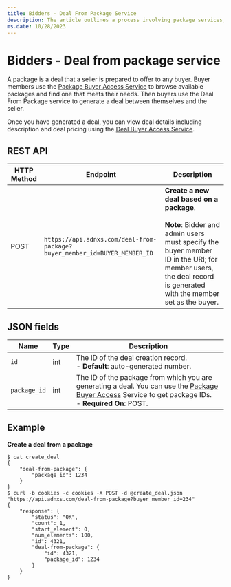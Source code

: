 ```yaml
---
title: Bidders - Deal From Package Service
description: The article outlines a process involving package services, where sellers offer deals (packages) to buyers. Buyers use the Package Buyer Access Service to browse and select a suitable package, then utilize the Deal From Package service to create a deal with the seller.
ms.date: 10/28/2023
---
```


# Bidders - Deal from package service

A package is a deal that a seller is prepared to offer to any buyer. Buyer members use the [Package Buyer Access Service](package-buyer-access-service.md) to browse available packages and find one that meets their needs. Then buyers use the Deal From Package service to generate a deal between themselves and the seller.

Once you have generated a deal, you can view deal details including description and deal pricing using the [Deal Buyer Access Service](deal-buyer-access-service.md).

## REST API

| **HTTP Method** | **Endpoint** | **Description** |
|--|--|--|
| POST | `https://api.adnxs.com/deal-from-package?buyer_member_id=BUYER_MEMBER_ID` | **Create a new deal based on a package**.<br><br>**Note**: Bidder and admin users must specify the buyer member ID in the URI; for member users, the deal record is generated with the member set as the buyer. |

## JSON fields

| **Name** | **Type** | **Description** |
|---|---|---|
| `id` | int | The ID of the deal creation record.<br> - **Default**: auto-generated number. |
| `package_id` | int | The ID of the package from which you are generating a deal. You can use the [Package Buyer Access](package-buyer-access-service.md) Service to get package IDs.<br> - **Required On**: POST. |

## Example

**Create a deal from a package**

```
$ cat create_deal
{
    "deal-from-package": {
        "package_id": 1234
    }
}
$ curl -b cookies -c cookies -X POST -d @create_deal.json "https://api.adnxs.com/deal-from-package?buyer_member_id=234"
{
    "response": {
        "status": "OK",
        "count": 1,
        "start_element": 0,
        "num_elements": 100,
        "id": 4321,
        "deal-from-package": {
            "id": 4321,
            "package_id": 1234
        }
    }
}
```
